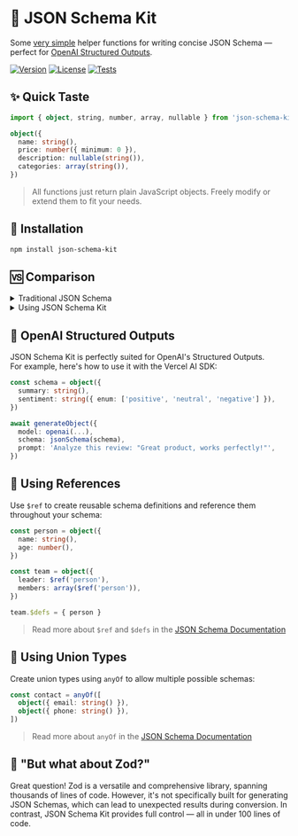 # 🧰 JSON Schema Kit

Some [very simple](https://github.com/nexxtmove/json-schema-kit/blob/main/src/index.ts) helper functions for writing concise JSON Schema — perfect for [OpenAI Structured Outputs](https://platform.openai.com/docs/guides/structured-outputs).

<a href="https://www.npmjs.com/package/json-schema-kit" target="_blank"><img src="https://img.shields.io/npm/v/json-schema-kit?style=flat-square&color=%234c1" alt="Version"></a>
<a href="https://www.npmjs.com/package/json-schema-kit" target="_blank"><img src="https://img.shields.io/npm/l/json-schema-kit?style=flat-square&color=%234c1" alt="License"></a>
<a href="https://github.com/nexxtmove/json-schema-kit/actions" target="_blank"><img src="https://img.shields.io/github/actions/workflow/status/nexxtmove/json-schema-kit/tests.yml?label=tests&style=flat-square&color=%234c1" alt="Tests"></a>

## ✨ Quick Taste

```ts
import { object, string, number, array, nullable } from 'json-schema-kit'

object({
  name: string(),
  price: number({ minimum: 0 }),
  description: nullable(string()),
  categories: array(string()),
})
```

> All functions just return plain JavaScript objects. Freely modify or extend them to fit your needs.

## 🚀 Installation

```bash
npm install json-schema-kit
```

## 🆚 Comparison

<details>

<summary>Traditional JSON Schema</summary>

```json
{
  "type": "object",
  "properties": {
    "name": { "type": "string" },
    "price": { "type": "number", "description": "Price in dollars" },
    "discount": { "anyOf": [{ "type": "number" }, { "type": "null" }] },
    "categories": { "type": "array", "items": { "type": "string", "enum": ["electronics", "clothing", "books"] } },
    "dimensions": {
      "type": "object",
      "properties": {
        "width": { "type": "number" },
        "height": { "type": "number" }
      },
      "required": ["width", "height"],
      "additionalProperties": false
    }
  },
  "required": ["name", "price", "discount", "categories", "dimensions"],
  "additionalProperties": false
}
```

</details>

<details>

<summary>Using JSON Schema Kit</summary>

```ts
object({
  name: string(),
  price: number({ description: 'Price in dollars' }),
  discount: nullable(number()),
  categories: array(string({ enum: ['electronics', 'clothing', 'books'] })),
  dimensions: object({
    width: number(),
    height: number(),
  }),
})
```

</details>

## 🤖 OpenAI Structured Outputs

JSON Schema Kit is perfectly suited for OpenAI's Structured Outputs.  
For example, here's how to use it with the Vercel AI SDK:

```ts
const schema = object({
  summary: string(),
  sentiment: string({ enum: ['positive', 'neutral', 'negative'] }),
})

await generateObject({
  model: openai(...),
  schema: jsonSchema(schema),
  prompt: 'Analyze this review: "Great product, works perfectly!"',
})
```

## 🔗 Using References

Use `$ref` to create reusable schema definitions and reference them throughout your schema:

```ts
const person = object({
  name: string(),
  age: number(),
})

const team = object({
  leader: $ref('person'),
  members: array($ref('person')),
})

team.$defs = { person }
```

> Read more about `$ref` and `$defs` in the [JSON Schema Documentation](https://json-schema.org/understanding-json-schema/structuring#dollarref)

## 🔀 Using Union Types

Create union types using `anyOf` to allow multiple possible schemas:

```ts
const contact = anyOf([
  object({ email: string() }),
  object({ phone: string() }),
])
```

> Read more about `anyOf` in the [JSON Schema Documentation](https://json-schema.org/understanding-json-schema/reference/combining#anyOf)

## 🤔 "But what about Zod?"

Great question! Zod is a versatile and comprehensive library, spanning thousands of lines of code. However, it's not specifically built for generating JSON Schemas, which can lead to unexpected results during conversion. In contrast, JSON Schema Kit provides full control — all in under 100 lines of code.
